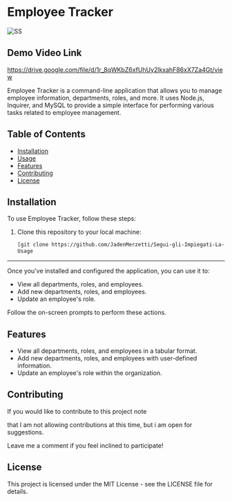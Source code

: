 # Employee Tracker
![SS](https://github.com/JadenMerzetti/Segui-gli-Impiegati-La-Missione-Tracking/assets/131717483/19e0432e-3e05-481a-8632-c8a0bb003594)

## Demo Video Link
https://drive.google.com/file/d/1r_8qWKbZ6xfUhUy2lkxahF86xX7Za4Gt/view

Employee Tracker is a command-line application that allows you to manage employee information, departments, roles, and more. It uses Node.js, Inquirer, and MySQL to provide a simple interface for performing various tasks related to employee management.

## Table of Contents

- [Installation](#installation)
- [Usage](#usage)
- [Features](#features)
- [Contributing](#contributing)
- [License](#license)

## Installation

To use Employee Tracker, follow these steps:

1. Clone this repository to your local machine:

   ```bash
   [git clone https://github.com/JadenMerzetti/Segui-gli-Impiegati-La-Missione-Tracking.git
   Usage
-----

Once you've installed and configured the application, you can use it to:

- View all departments, roles, and employees.
- Add new departments, roles, and employees.
- Update an employee's role.

Follow the on-screen prompts to perform these actions.

Features
--------

- View all departments, roles, and employees in a tabular format.
- Add new departments, roles, and employees with user-defined information.
- Update an employee's role within the organization.

Contributing
------------

If you would like to contribute to this project note 

that I am not allowing contributions at this time, but i am open for suggestions. 

Leave me a comment if you feel inclined to participate!

License
-------

This project is licensed under the MIT License - see the LICENSE file for details.
